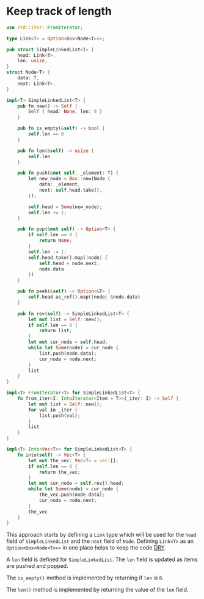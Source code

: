 # Keep track of length

```rust
use std::iter::FromIterator;

type Link<T> = Option<Box<Node<T>>>;

pub struct SimpleLinkedList<T> {
    head: Link<T>,
    len: usize,
}
struct Node<T> {
    data: T,
    next: Link<T>,
}

impl<T> SimpleLinkedList<T> {
    pub fn new() -> Self {
        Self { head: None, len: 0 }
    }

    pub fn is_empty(&self) -> bool {
        self.len == 0
    }

    pub fn len(&self) -> usize {
        self.len
    }

    pub fn push(&mut self, _element: T) {
        let new_node = Box::new(Node {
            data: _element,
            next: self.head.take(),
        });

        self.head = Some(new_node);
        self.len += 1;
    }

    pub fn pop(&mut self) -> Option<T> {
        if self.len == 0 {
            return None;
        }
        self.len -= 1;
        self.head.take().map(|node| {
            self.head = node.next;
            node.data
        })
    }

    pub fn peek(&self) -> Option<&T> {
        self.head.as_ref().map(|node| &node.data)
    }

    pub fn rev(self) -> SimpleLinkedList<T> {
        let mut list = Self::new();
        if self.len == 0 {
            return list;
        }
        let mut cur_node = self.head;
        while let Some(node) = cur_node {
            list.push(node.data);
            cur_node = node.next;
        }
        list
    }
}

impl<T> FromIterator<T> for SimpleLinkedList<T> {
    fn from_iter<I: IntoIterator<Item = T>>(_iter: I) -> Self {
        let mut list = Self::new();
        for val in _iter {
            list.push(val);
        }
        list
    }
}

impl<T> Into<Vec<T>> for SimpleLinkedList<T> {
    fn into(self) -> Vec<T> {
        let mut the_vec: Vec<T> = vec![];
        if self.len == 0 {
            return the_vec;
        }
        let mut cur_node = self.rev().head;
        while let Some(node) = cur_node {
            the_vec.push(node.data);
            cur_node = node.next;
        }
        the_vec
    }
}
```

This approach starts by defining a `Link` type which will be used for the `head` field of `SimpleLinkedList` and the `next` field of `Node`.
Defining `Link<T>` as an `Option<Box<Node<T>>>` in one place helps to keep the code [DRY][dry].

A `len` field is defined for `SimpleLinkedList`.
The `len` field is updated as items are pushed and popped.

The `is_empty()` method is implemented by returning if `len` is `0`.

The `len()` method is implemented by returning the value of the `len` field.

[dry]: https://en.wikipedia.org/wiki/Don%27t_repeat_yourself
